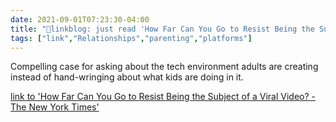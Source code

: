 ```yaml
---
date: 2021-09-01T07:23:30-04:00
title: "🔗linkblog: just read 'How Far Can You Go to Resist Being the Subject of a Viral Video? - The New York Times'"
tags: ["link","Relationships","parenting","platforms"]
---
```

Compelling case for asking about the tech environment adults are creating instead of hand-wringing about what kids are doing in it.
 
[link to 'How Far Can You Go to Resist Being the Subject of a Viral Video? - The New York Times'](https://www.nytimes.com/2021/09/01/magazine/tiktok-pranks.html)
